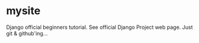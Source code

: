 mysite
======

Django official beginners tutorial.
See official Django Project web page.
Just git & github'ing...
